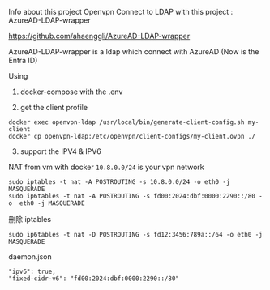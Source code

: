 Info about this project
Openvpn Connect to LDAP with this project : AzureAD-LDAP-wrapper

https://github.com/ahaenggli/AzureAD-LDAP-wrapper

AzureAD-LDAP-wrapper is a ldap which connect with AzureAD (Now is the Entra ID)

Using

1. docker-compose  with the .env

2. get the client profile
```
docker exec openvpn-ldap /usr/local/bin/generate-client-config.sh my-client
docker cp openvpn-ldap:/etc/openvpn/client-configs/my-client.ovpn ./
```

3. support the IPV4 & IPV6

NAT from vm with docker
`10.8.0.0/24`  is your vpn network
```
sudo iptables -t nat -A POSTROUTING -s 10.8.0.0/24 -o eth0 -j MASQUERADE
sudo ip6tables -t nat -A POSTROUTING -s fd00:2024:dbf:0000:2290::/80 -o  eth0 -j MASQUERADE
```
删除 iptables
```
sudo ip6tables -t nat -D POSTROUTING -s fd12:3456:789a::/64 -o eth0 -j MASQUERADE
```


daemon.json
```
"ipv6": true,
"fixed-cidr-v6": "fd00:2024:dbf:0000:2290::/80"

```
